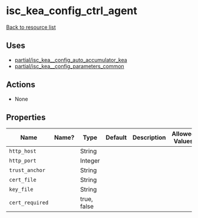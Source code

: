 # isc_kea_config_ctrl_agent

[Back to resource list](../README.md#resources)

## Uses

- [partial/isc_kea__config_auto_accumulator_kea](partial/isc_kea__config_auto_accumulator_kea.md)
- [partial/isc_kea__config_parameters_common](partial/isc_kea__config_parameters_common.md)

## Actions

- None

## Properties

| Name            | Name? | Type        | Default | Description | Allowed Values |
| --------------- | ----- | ----------- | ------- | ----------- | -------------- |
| `http_host`     |       | String      |         |             |                |
| `http_port`     |       | Integer     |         |             |                |
| `trust_anchor`  |       | String      |         |             |                |
| `cert_file`     |       | String      |         |             |                |
| `key_file`      |       | String      |         |             |                |
| `cert_required` |       | true, false |         |             |                |
